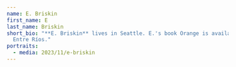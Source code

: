 ```yaml
---
name: E. Briskin
first_name: E
last_name: Briskin
short_bio: "**E. Briskin** lives in Seattle. E.'s book Orange is available from
  Entre Ríos."
portraits:
  - media: 2023/11/e-briskin
---
```

